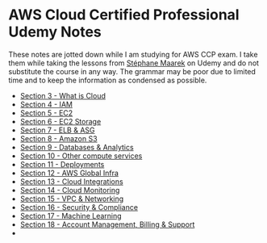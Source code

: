 # AWS Cloud Certified Professional Udemy Notes

These notes are jotted down while I am studying for AWS CCP exam. I take them while taking the lessons from [Stéphane Maarek](https://www.udemy.com/course/aws-certified-cloud-practitioner-new/) on Udemy and do not substitute the course in any way. The grammar may be poor due to limited time and to keep the information as condensed as possible.

- [Section 3 - What is Cloud](/aws-ccp-udemy-notes/section-3/)                 
- [Section 4 - IAM ](/aws-ccp-udemy-notes/section-4-iam/)
- [Section 5 - EC2 ](/aws-ccp-udemy-notes/section-5-ec2/)
- [Section 6 - EC2 Storage](/aws-ccp-udemy-notes/section-6-ec2-intance-store)
- [Section 7 - ELB & ASG](/aws-ccp-udemy-notes/section-7-elb-asg)
- [Section 8 - Amazon S3](/aws-ccp-udemy-notes/section-8-s3)
- [Section 9 - Databases & Analytics](/aws-ccp-udemy-notes/section-9-db-&-analytics)
- [Section 10 - Other compute services](/aws-ccp-udemy-notes/s-10-ecs-lambda-batch-lightsail)
- [Section 11 - Deployments](/aws-ccp-udemy-notes/section-11-deployments-&-managing-infra)
- [Section 12 - AWS Global Infra](/aws-ccp-udemy-notes/section-12-global-infra)
- [Section 13 - Cloud Integrations](/aws-ccp-udemy-notes/section-13-cloud-integrations)
- [Section 14 - Cloud Monitoring](/aws-ccp-udemy-notes/section-14-cloud-monitoring)
- [Section 15 - VPC & Networking](/aws-ccp-udemy-notes/section-15-vpc-&-networking) 
- [Section 16 - Security & Compliance](/aws-ccp-udemy-notes/section-16-security-&-compliance)
- [Section 17 - Machine Learning](/aws-ccp-udemy-notes/section-17-machine-learning)
- [Section 18 - Account Management, Billing & Support](/aws-ccp-udemy-notes/section-18-account-mgmt-billing-&-support)
- 
